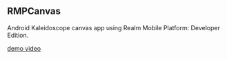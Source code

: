 RMPCanvas
-------

Android Kaleidoscope canvas app using Realm Mobile Platform: Developer Edition.

[demo video](https://youtu.be/42zL9T6YQGA)